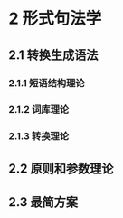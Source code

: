 # 2 形式句法学

## 2.1 转换生成语法
### 2.1.1 短语结构理论

### 2.1.2 词库理论

### 2.1.3 转换理论

## 2.2 原则和参数理论

## 2.3 最简方案
